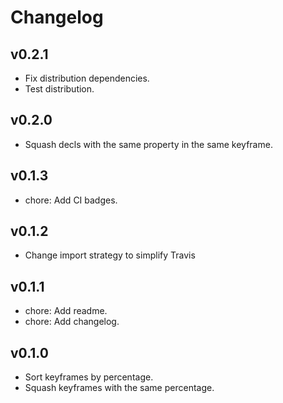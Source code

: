 # Changelog

## v0.2.1

* Fix distribution dependencies.
* Test distribution.

## v0.2.0

* Squash decls with the same property in the same keyframe.

## v0.1.3

* chore: Add CI badges.

## v0.1.2

* Change import strategy to simplify Travis

## v0.1.1

* chore: Add readme.
* chore: Add changelog.

## v0.1.0

* Sort keyframes by percentage.
* Squash keyframes with the same percentage.
